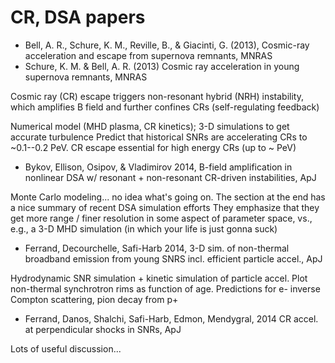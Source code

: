 CR, DSA papers
==============

* Bell, A. R., Schure, K. M., Reville, B., & Giacinti, G. (2013), Cosmic-ray acceleration and escape from supernova remnants, MNRAS
* Schure, K. M. & Bell, A. R. (2013) Cosmic ray acceleration in young supernova remnants, MNRAS

Cosmic ray (CR) escape triggers non-resonant hybrid (NRH) instability,
which amplifies B field and further confines CRs (self-regulating feedback)

Numerical model (MHD plasma, CR kinetics); 3-D simulations to get accurate turbulence
Predict that historical SNRs are accelerating CRs to ~0.1--0.2 PeV.
CR escape essential for high energy CRs (up to ~ PeV)

* Bykov, Ellison, Osipov, & Vladimirov 2014, B-field amplification in nonlinear DSA w/ resonant + non-resonant CR-driven instabilities, ApJ

Monte Carlo modeling... no idea what's going on.
The section at the end has a nice summary of recent DSA simulation efforts
They emphasize that they get more range / finer resolution in some aspect of parameter space,
vs., e.g., a 3-D MHD simulation (in which your life is just gonna suck)

* Ferrand, Decourchelle, Safi-Harb 2014, 3-D sim. of non-thermal broadband emission from young SNRS incl. efficient particle accel., ApJ

Hydrodynamic SNR simulation + kinetic simulation of particle accel.
Plot non-thermal synchrotron rims as function of age.
Predictions for e- inverse Compton scattering, pion decay from p+

* Ferrand, Danos, Shalchi, Safi-Harb, Edmon, Mendygral, 2014 CR accel. at perpendicular shocks in SNRs, ApJ

Lots of useful discussion...
